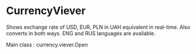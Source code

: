 # CurrencyViever
Shows exchange rate of USD, EUR, PLN in UAH equivalent in real-time. Also converts in both ways.
ENG and RUS languages are available.

Main class : currency.viever.Open
